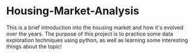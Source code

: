 # Housing-Market-Analysis

This is a brief introduction into the housing market and how it's evolved over the years. The purpose of this project is to practice some data exploration techniques using python, as well as learning some interesting things about the topic!
